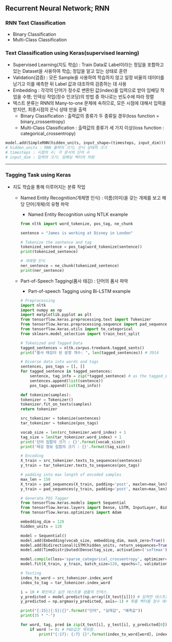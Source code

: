 ## Recurrent Neural Network; RNN
### RNN Text Classification
- Binary Classification
- Multi-Class Classification
### Text Classification using Keras(supervised learning)
- Supervised Learning(지도 학습) : Train Data로 Label이라는 정답을 포함하고 있는 Dataset을 사용하여 학습; 정답을 알고 있는 상태로 훈련
- Validation(검증) : 모든 Sample을 사용하여 학습하지 않고 일정 비율의 데이터를 남기고 이를 예측한 뒤 Label 값과 대조하여 검증하는 데 사용
- Embedding : 각각의 단어가 정수로 변환된 값(index)를 입력으로 받아 임베딩 작업을 수행; 인덱싱 작업(정수 인코딩)의 방법 중 하나로는 빈도수에 따라 정렬
- 텍스트 분류는 RNN의 Many-to-one 문제에 속하므로, 모든 시점에 대해서 입력을 받지만, 최종시점의 은닉 상태 만을 출력
    * Binary Classification : 출력값의 종류가 두 종류일 경우(loss function = binary_crossentropy)
    * Multi-Class Classification : 출력값의 종류가 세 가지 이상(loss function : categorical_crossentropy)

```python
model.add(SimpleRNN(hidden_units, input_shape=(timesteps, input_dim)))
# hidden_units : RNN 출력의 크기; 은닉 상태의 크기
# timesteps : 시점의 수; 각 문서의 단어 수
# input_dim : 입력의 크기; 임베딩 벡터의 차원
```

---

### Tagging Task using Keras
- 지도 학습을 통해 이루어지는 분류 작업
    * Named Entity Recognition(개체명 인식) : 이름(의미)을 갖는 개체를 보고 해당 단어(개체)의 유형 파악
        + Named Entity Recognition using NTLK example
        
        ```python
        from nltk import word_tokenize, pos_tag, ne_chunk

        sentence = "James is working at Disney in London"
        
        # Tokenize the sentence and tag
        tokenized_sentence = pos_tag(word_tokenize(sentence))
        print(tokenized_sentence)

        # 개체명 인식
        ner_sentence = ne_chunk(tokenized_sentence)
        print(ner_sentence)
        ```

    * Part-of-Speech Tagging(품사 태깅) : 단어의 품사 파악
        + Part-of-speech Tagging using Bi-LSTM example
        
        ```python
        # Preprocessing
        import nltk
        import numpy as np
        import matplotlib.pyplot as plt
        from tensorflow.keras.preprocessing.text import Tokenizer
        from tensorflow.keras.preprocessing.sequence import pad_sequences
        from tensorflow.keras.utils import to_categorical
        from sklearn.model_selection import train_test_split

        # Tokenized and Tagged Data
        tagged_sentences = nltk.corpus.treebank.tagged_sents()
        print("품사 태깅이 된 문장 개수: ", len(tagged_sentences)) # 3914

        # Diverse data into words and tags
        sentences, pos_tags = [], [] 
        for tagged_sentence in tagged_sentences:
            sentence, tag_info = zip(*tagged_sentence) # as the tagged_sentence shows tuple of word and tag of each sample, so use zip() to seperate them
            sentences.append(list(sentence))
            pos_tags.append(list(tag_info))

        def tokenize(samples):
        tokenizer = Tokenizer()
        tokenizer.fit_on_texts(samples)
        return tokenizer

        src_tokenizer = tokenize(sentences)
        tar_tokenizer = tokenize(pos_tags)

        vocab_size = len(src_tokenizer.word_index) + 1
        tag_size = len(tar_tokenizer.word_index) + 1
        print('단어 집합의 크기 : {}'.format(vocab_size))
        print('태깅 정보 집합의 크기 : {}'.format(tag_size))

        # Encoding
        X_train = src_tokenizer.texts_to_sequences(sentences)
        y_train = tar_tokenizer.texts_to_sequences(pos_tags)

        # padding into max length of encoded samples
        max_len = 150
        X_train = pad_sequences(X_train, padding='post', maxlen=max_len)
        y_train = pad_sequences(y_train, padding='post', maxlen=max_len)
        ```

        ```python
        # Generate POS Tagger
        from tensorflow.keras.models import Sequential
        from tensorflow.keras.layers import Dense, LSTM, InputLayer, Bidirectional, TimeDistributed, Embedding
        from tensorflow.keras.optimizers import Adam

        embedding_dim = 128
        hidden_units = 128

        model = Sequential()
        model.add(Embedding(vocab_size, embedding_dim, mask_zero=True)) # Zero padding
        model.add(Bidirectional(LSTM(hidden_units, return_sequences=True))) # Many-to-many
        model.add(TimeDistributed(Dense(tag_size, activation=('softmax'))))

        model.compile(loss='sparse_categorical_crossentropy', optimizer=Adam(0.001), metrics=['accuracy'])
        model.fit(X_train, y_train, batch_size=128, epochs=7, validation_data=(X_test, y_test))

        # Testing 
        index_to_word = src_tokenizer.index_word
        index_to_tag = tar_tokenizer.index_word

        i = 10 # 확인하고 싶은 테스트용 샘플의 인덱스.
        y_predicted = model.predict(np.array([X_test[i]])) # 입력한 테스트용 샘플에 대해서 예측값 y를 리턴
        y_predicted = np.argmax(y_predicted, axis=-1) # 확률 벡터를 정수 레이블로 변환.

        print("{:15}|{:5}|{}".format("단어", "실제값", "예측값"))
        print(35 * "-")

        for word, tag, pred in zip(X_test[i], y_test[i], y_predicted[0]):
            if word != 0: # PAD값은 제외함.
                print("{:17}: {:7} {}".format(index_to_word[word], index_to_tag[tag].upper(), index_to_tag[pred].upper()))
        ```